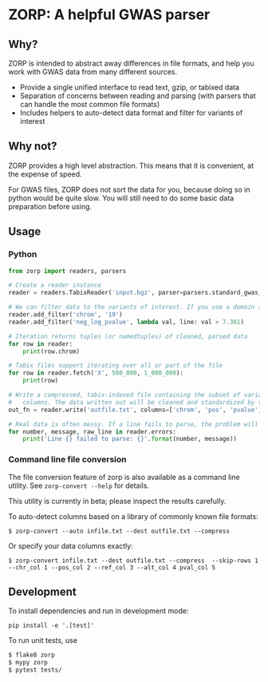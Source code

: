 # ZORP: A helpful GWAS parser

## Why?
ZORP is intended to abstract away differences in file formats, and help you work with GWAS data from many 
different sources.

- Provide a single unified interface to read text, gzip, or tabixed data
- Separation of concerns between reading and parsing (with parsers that can handle the most common file formats)
- Includes helpers to auto-detect data format and filter for variants of interest 

## Why not?
ZORP provides a high level abstraction. This means that it is convenient, at the expense of speed.

For GWAS files, ZORP does not sort the data for you, because doing so in python would be quite slow. You will still 
need to do some basic data preparation before using.

## Usage
### Python
```python
from zorp import readers, parsers

# Create a reader instance
reader = readers.TabixReader('input.bgz', parser=parsers.standard_gwas_parser, skip_rows=1, skip_errors=True)

# We can filter data to the variants of interest. If you use a domain specific parser, columns can be referenced by name
reader.add_filter('chrom', '19')
reader.add_filter('neg_log_pvalue', lambda val, line: val > 7.301)

# Iteration returns tuples (or namedtuples) of cleaned, parsed data
for row in reader:
    print(row.chrom)

# Tabix files support iterating over all or part of the file
for row in reader.fetch('X', 500_000, 1_000_000):
    print(row)

# Write a compressed, tabix-indexed file containing the subset of variants that match filters, choosing only specific 
#   columns. The data written out will be cleaned and standardized by the parser into a well-defined format. 
out_fn = reader.write('outfile.txt', columns=['chrom', 'pos', 'pvalue'], make_tabix=True)

# Real data is often messy. If a line fails to parse, the problem will be recorded.
for number, message, raw_line in reader.errors:
    print('Line {} failed to parse: {}'.format(number, message))

```

### Command line file conversion
The file conversion feature of zorp is also available as a command line utility. See `zorp-convert --help` for details.

This utility is currently in beta; please inspect the results carefully.

To auto-detect columns based on a library of commonly known file formats:

`$ zorp-convert --auto infile.txt --dest outfile.txt --compress`

Or specify your data columns exactly: 

`$ zorp-convert infile.txt --dest outfile.txt --compress  --skip-rows 1 --chr_col 1 --pos_col 2 --ref_col 3 --alt_col 4 pval_col 5`


## Development

To install dependencies and run in development mode:

`pip install -e '.[test]'`

To run unit tests, use

```bash
$ flake8 zorp
$ mypy zorp
$ pytest tests/
```
